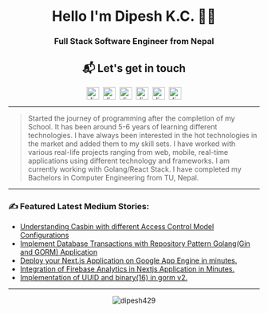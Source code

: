 
<h1 align="center">Hello I'm Dipesh K.C. 👨‍💻</h1>

<h3 align="center"> Full Stack Software Engineer from Nepal</h3>

<h2 align="center"> 📬 Let's get in touch </h2>
<p align="center">
  <a href="https://www.linkedin.com/in/dipesh-k-c-8aa052189/" target="blank"><img align="center" src="https://cdn.jsdelivr.net/npm/simple-icons@3.0.1/icons/linkedin.svg" alt="dipeshkc" height="25" width="25" /></a>&nbsp;&nbsp;<a href="https://medium.com/@dipesh.kc" target="blank"><img align="center" src="https://cdn.jsdelivr.net/npm/simple-icons@3.0.1/icons/medium.svg" alt="dipeshkc" height="25" width="25" /></a>&nbsp;&nbsp;<a href="https://stackoverflow.com/users/5882968/dipesh-kc" target="blank"><img align="center" src="https://cdn.jsdelivr.net/npm/simple-icons@3.0.1/icons/stackoverflow.svg" alt="dipeshkc" height="25" width="25" /></a>&nbsp;&nbsp;<a href="https://www.facebook.com/dipeshhkc" target="blank"><img align="center" src="https://cdn.jsdelivr.net/npm/simple-icons@3.0.1/icons/facebook.svg" alt="dipeshkc" height="25" width="25" /></a>&nbsp;&nbsp;<a href="https://www.instagram.com/dipeshh_kc/" target="blank"><img align="center" src="https://cdn.jsdelivr.net/npm/simple-icons@3.0.1/icons/instagram.svg" alt="dipeshkc" height="25" width="25" /></a>&nbsp;&nbsp;<a href="mailto:kcdipesh429@gmail.com"><img align="center" src="https://cdn.jsdelivr.net/npm/simple-icons@3.0.1/icons/gmail.svg" alt="dipeshkc" height="25" width="25" /></a></p>

<hr />

> Started the journey of programming after the completion of my School. It has been around 5-6 years of learning different technologies. I have always been interested in the hot technologies in the market and added them to my skill sets. I have worked with various real-life projects ranging from web, mobile, real-time applications using different technology and frameworks. I am currently working with Golang/React Stack. I have completed my Bachelors in Computer Engineering from TU, Nepal. </p>

<hr/>

<h3>✍️ Featured Latest Medium Stories:</h3>

<!-- BLOG-POST-LIST:START -->
- [Understanding Casbin with different Access Control Model Configurations](https://medium.com/wesionary-team/understanding-casbin-with-different-access-control-model-configurations-faebc60f6da5?source=rss-e255b2e0c5e7------2)
- [Implement Database Transactions with Repository Pattern Golang(Gin and GORM) Application](https://medium.com/wesionary-team/implement-database-transactions-with-repository-pattern-golang-gin-and-gorm-application-907517fd0743?source=rss-e255b2e0c5e7------2)
- [Deploy your Next.js Application on Google App Engine in minutes.](https://medium.com/wesionary-team/deploy-your-next-js-application-on-google-app-engine-in-minutes-cf04c18011ac?source=rss-e255b2e0c5e7------2)
- [Integration of Firebase Analytics in Nextjs Application in Minutes.](https://medium.com/wesionary-team/integration-of-firebase-analytics-in-nextjs-application-in-minutes-ea5e051ef82a?source=rss-e255b2e0c5e7------2)
- [Implementation of UUID and binary(16) in gorm v2.](https://medium.com/wesionary-team/implementation-of-uuid-and-binary-16-in-gorm-v2-1c329c352c91?source=rss-e255b2e0c5e7------2)
<!-- BLOG-POST-LIST:END -->

<hr/>

<p align="center"><img src="https://sjb-github-readme-stats.vercel.app/api?username=dipesh429&show_icons=true&count_private=true" alt="dipesh429" /></p>




